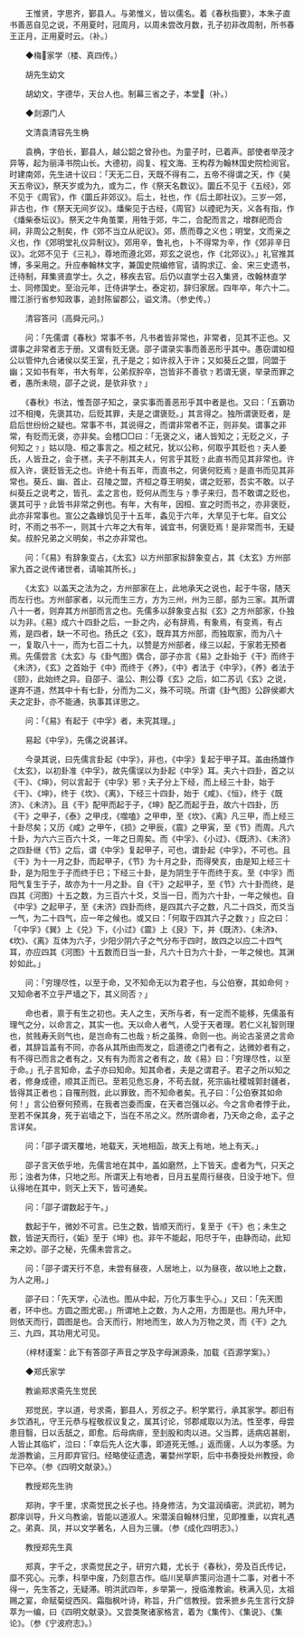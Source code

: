 <!-- { "loadSidebar": true } -->
　　王惟贤，字思齐，鄞县人。与弟惟义，皆以儒名。着《春秋指要》，本朱子直书善恶自见之说，不用夏时，冠周月，以周未尝改月数，孔子初非改周制，所书春王正月，正用夏时云。（补。）

　　◆梅家学（楼、真四传。）

　　胡先生幼文

　　胡幼文，字德华，天台人也。制幕三省之子，本堂（补。）

　　◆剡源门人

　　文清袁清容先生桷

　　袁桷，字伯长，鄞县人，越公韶之曾孙也。为童子时，已着声。部使者举茂才异等，起为丽泽书院山长。大德初，阎复、程文海、王构荐为翰林国史院检阅官。时建南郊，先生进十议曰：「天无二日，天既不得有二，五帝不得谓之天，作《昊天五帝议》，祭天岁或为九，或为二，作《祭天名数议》。圜丘不见于《五经》，郊不见于《周官》，作《圜丘非郊议》。后土，社也，作《后土即社议》。三岁一郊，非古也，作《祭天无间岁议》。燔柴见于古经，《周官》以禋祀为天，义各有指，作《燔柴泰坛议》。祭天之牛角茧栗，用牲于郊，牛二，合配而言之，增群祀而合祠，非周公之制矣，作《郊不当立从祀议》。郊，质而尊之义也；明堂，文而亲之义也，作《郊明堂礼仪异制议》。郊用辛，鲁礼也，卜不得常为辛，作《郊非辛日议》。北郊不见于《三礼》，尊地而遵北郊，郑玄之说也，作《北郊议》。」礼官推其博，多采用之。升应奉翰林文字，兼国史院编修官，请购求辽、金、宋三史遗书，迁待制，拜集贤直学士。久之，移疾去官。后仍以直学士召入集贤，改翰林直学士、同修国史。至治元年，迁侍讲学士。泰定初，辞归家居。四年卒，年六十二。赠江浙行省参知政事，追封陈留郡公，谥文清。（参史传。）

　　清容答问（高舜元问。）

　　问：「先儒谓《春秋》常事不书，凡书者皆非常也，非常者，见其不正也。又谓事之非常者志于册。又谓有贬无褒。邵子谓录实事而善恶形乎其中。愚窃谓如桓公以管仲九合诸侯以奖王室，孔子是之；如许叔入于许；又如葵丘之盟，同盟于幽；又如书有年，书大有年，公弟叔肸卒，岂皆非不善欤﹖若谓无褒，举录而罪之者，愚所未晓，邵子之说，是欤非欤﹖」

　　《春秋》书法，惟吾邵子知之，录实事而善恶形乎其中者是也。又曰：「五霸功过不相掩，先褒其功，后贬其罪，夫是之谓褒贬。」其言得之。独所谓褒贬者，是启后世纷纷之疑也。常事不书，其说得之，而谓非常者不正，则非矣。谓事之非常，有贬而无褒，亦非矣。会稽□□曰：「无褒之义，诸人皆知之；无贬之义，子何知之﹖」姑以隐、桓之事言之。桓之弒兄，犹以公称，何取乎其贬也﹖夫人姜氏，人皆丑之，会于禚，夫子不削其夫人，何言乎其贬﹖此直书而见其非常也。许叔入许，褒贬皆无之也。许绝十有五年，而直书之，何褒何贬焉﹖是直书而见其非常也。葵丘、幽、首止、召陵之盟，齐桓之尊王明矣，谓之贬邪，吾实不敢。以子纠葵丘之说考之，皆孔、孟之言也，贬何从而生与﹖季子来归，吾不敢谓之贬也，褒其可乎﹖此皆书非常之例也。有年，大有年，因桓、宣之时而书之，亦非褒贬，此亦非常事也。宣公之螽蝝饥见于十五年，螽见于六年，大旱见于七年。自文公时，不雨之书不一，则其十六年之大有年，诚宜书，何褒贬焉！是非常而书，无疑矣。叔肸兄弟之义明矣，书之亦非常也。

　　问：「《易》有辞象变占，《太玄》以方州部家拟辞象变占，其《太玄》方州部家九首之说传诸世者，请喻其所长。」

　　《太玄》以盖天之法为之，方州部家在上，此地承天之说也，起于牛宿，随天而左行也。方州部家者，以元而生三方，方为三州，州为三部，部为三家。其所谓八十一者，则弃其方州部而言之也。先儒多以辞象变占拟《玄》之方州部家，仆独以为非。《易》成六十四卦之后，一卦之内，必有辞焉，有象焉，有变焉，有占焉，是四者，缺一不可也。扬氏之《玄》，既弃其方州部，而独取家，而为八十一，复取八十一，而为七百二十九，以赞是方州部者，缘三以起，于家若无预者焉。先儒尝言《太玄》与《卦气图》偶合，邵子亦言《易》之卦始于《干》而终于《未济》，《玄》之首始于《中》而终于《养》，《中》者法于《中孚》，《养》者法于《颐》，此始终之异。自邵子、温公、荆公尊《玄》之后，如二苏讥《玄》之说，遂弃不道，然其中十有七卦，分而为二义，殊不可晓。所谓《卦气图》公辟侯卿大夫之定卦，亦不能通，执事其详思之。

　　问：「《易》有起于《中孚》者，未究其理。」

　　易起《中孚》，先儒之说甚详。

　　今录其说，曰先儒言卦起《中孚》，非也，《中孚》复起于甲子耳。盖由扬雄作《太玄》，以初卦准《中孚》，故先儒误以为卦起《中孚》耳。夫六十四卦，首之以《干》、《坤》，何以言起于《中孚》邪﹖夫子分上下经，而上经三十卦，始于《干》、《坤》，终于《坎》、《离》，下经三十四卦，始于《咸》、《恒》，终于《既济》、《未济》。且《干》配甲而起于子，《坤》配乙而起于丑，故六十四卦，历《干》之甲子，《泰》之甲戌，《噬嗑》之甲申，至《坎》、《离》凡三甲，而上经三十卦尽矣；又历《咸》之甲午，《损》之甲辰，《震》之甲寅，至《节》而周。凡六十卦，为六六三百六十爻，一年之日周矣。而《中孚》、《小过》、《既济》、《未济》之四卦继《节》之后，谓《中孚》复起甲子，可也，谓卦起《中孚》，不可也。且《干》为十一月之卦，而起甲子，《节》为十月之卦，而得癸亥，由是知上经三十卦，是为阳生于子而终于巳；下经三十卦，是为阴生于午而终于亥。至《中孚》而阳气复生于子，故亦为十一月之卦。自《干》之起甲子，至《节》六十卦而终，是四其《河图》十五之数，为三百六十爻，爻当一日，而为六十卦，一年之候也。自《中孚》之起甲子，至《未济》四卦而终，是四其六子之数，凡二十四爻，而爻当一气，为二十四气，应一年之候也。或又曰：「何取于四其六子之数﹖」应之曰：「《中孚》《巽》上《兑》下，《小过》《震》上《艮》下，并《既济》、《未济》、《坎》、《离》互体为六子，少阳少阴六子之气分布于四时，故四之以应二十四气耳，亦应四其《河图》十五数而日当一卦，凡六十日为六十卦，一年之候也。其渊妙如此。」

　　问：「穷理尽性，以至于命，又不知命无以为君子也，与公伯寮，其如命何﹖又知命者不立乎严墙之下，其义同否﹖」

　　命也者，禀于有生之初也。夫人之生，天所与者，有一定而不能移，先儒虽有理气之分，以命言之，其实一也。天以命人者气，人受于天者理。若仁义礼智则理也，贫贱寿夭则气也，是岂命有二也哉﹖析之虽殊，命则一也。尚论古圣贤之言命者，其辞旨盖有不同，亦各从其所由而发之，启道德之门者有之，达微妙者有之，有不得已而言之者有之，又有有为而言之者有之，故《易》曰：「穷理尽性，以至于命。」孔子言知命，孟子亦曰知命。知其命者，夫是之谓君子。君子之所以知之者，修身成德，顺其正而已。至若见危忘身，不苟去就，死宗庙社稷城郭封疆者，皆得其正者也；自罹刑戮，此以罪致，而不知命者矣。孔子曰：「公伯寮其如命何！」言公伯寮何预焉，在我者岂委而废，在天者岂强以必。今之言命者悖于此，至若不保其身，死于岩墙之下，当在不吊之义。然所谓命者，乃天命之命，孟子之言详矣。

　　问：「邵子谓天覆地，地载天，天地相函，故天上有地，地上有天。」

　　邵子言天依乎地，先儒言地在其中，盖如磨然，上下皆天。虚者为气，只天之形；浊者为体，只地之形。所谓天上有地者，日月五星周行昼夜，日没于地下。但认得地在其中，则天上天下，皆可通矣。

　　问：「邵子谓数起于午。」

　　数起于午，微妙不可言。已生之数，皆顺天而行，复至于《干》也；未生之数，皆逆天而行，《姤》至于《坤》也。非午不能起，阳尽于午，由静而动，此知来之妙。邵子之秘，先儒未尝言之。

　　问：「邵子谓天行不息，未尝有昼夜，人居地上，以为昼夜，故以地上之数，为人之用。」

　　邵子曰：「先天学，心法也。图从中起，万化万事生乎心。」又曰：「先天图者，环中也。方圆之图尤密。」所谓地上之数，为人之用，方图是也。用九环中，则依天而行，圆图是也。合天而行，附地而生，故人为万物之灵，而《干》之九三、九四，其功用尤可见。

　　（梓材谨案：此下有答邵子声音之学及字母渊源条，加载《百源学案》。）

　　◆郑氏家学

　　教谕郑求斋先生觉民

　　郑觉民，字以道，号求斋，鄞县人，芳叔之子。积学累行，承其家学。郡旧有乡饮酒礼，守王元恭与程敬叔议复之，属其讨论，邻郡咸取以为法。性至孝，母尝患目翳，日以舌舐之，即愈。后母病痱，至刲股和肉以进。父当葬，适病痁甚剧，人皆止其临圹，泣曰：「幸后先人讫大事，即道死无憾。」返而瘥，人以为孝感。为龙游教谕，三月即弃官归。经略使征遗逸，署婺州学职，后中书奏授处州教授，命下已卒。（参《四明文献录》。）

　　教授郑先生驹

　　郑驹，字千里，求斋觉民之长子也。持身修洁，为文温润缜密。洪武初，聘为郡庠训导，升义乌教谕，皆能以道淑人。宋潜溪自翰林归里，见即推重，以宾礼遇之。弟真、凤，并以文学著名，人目为三骥。（参《成化四明志》。）

　　教授郑先生真

　　郑真，字千之，求斋觉民之子，研穷六籍，尤长于《春秋》，旁及百氏传记，靡不究心。元季，科举中废，乃刻意古作。临川吴草庐策问治道十二事，对者十不得一，先生答之，无疑滞。明洪武四年，乡举第一，授临淮教谕。秩满入见，太祖赐之宴，命赋菊绽西风、霜脂枫叶诗，称旨，升广信教授。尝釆摭乡先生言行文辞萃为一编，曰《四明文献录》。又尝类聚诸家格言，着为《集传》、《集说》、《集论》。（参《宁波府志》。）

